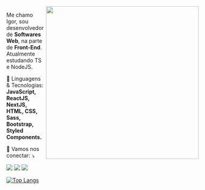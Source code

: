 <img src="https://raw.githubusercontent.com/MicaelliMedeiros/micaellimedeiros/master/image/computer-illustration.png" min-width="400px" max-width="400px" width="400px" align="right">

<p align="left"> 
  Me chamo Igor, sou desenvolvedor de <strong>Softwares Web</strong>, na parte de <strong>Front-End</strong>.<br>
  Atualmente estudando TS e NodeJS.
</p>

<p align="left">
  🦄 Linguagens & Tecnologias: <strong>JavaScript, ReactJS, NextJS, HTML, CSS, Sass, Bootstrap, Styled Components.</strong>
</p>

<p align="left">
  💌 Vamos nos conectar: ⤵️
</p>

<p align="left">
  <a href="mailto:igorrsgraziano@gmail.com" alt="Gmail">
  <img src="https://img.shields.io/badge/-Gmail-FF0000?style=flat-square&labelColor=FF0000&logo=gmail&logoColor"/></a>

  <a href="https://www.linkedin.com/in/igor-graziano-81570418b/" alt="Linkedin">
  <img src="https://img.shields.io/badge/-Linkedin-0e76a8?style=flat-square&logo=Linkedin&logoColor=white&link" /></a>

  <a href="https://wa.me/553498673008" alt="WhatsApp">
  <img src="https://img.shields.io/badge/-WhatsApp-25d366?style=flat-square&labelColor=25d366&logo=whatsapp&logoColor=white&link"/></a>
</p>  

[![Top Langs](https://github-readme-stats.vercel.app/api/top-langs/?username=anuraghazra&layout=compact&theme=radical)](https://github.com/IgorRSGraziano)
